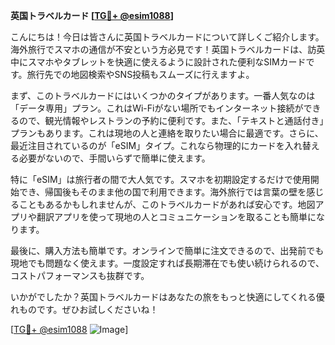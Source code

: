 **英国トラベルカード [[TG💪+ @esim1088](https://t.me/s/esim1088)]**

こんにちは！今日は皆さんに英国トラベルカードについて詳しくご紹介します。海外旅行でスマホの通信が不安という方必見です！英国トラベルカードは、訪英中にスマホやタブレットを快適に使えるように設計された便利なSIMカードです。旅行先での地図検索やSNS投稿もスムーズに行えますよ。

まず、このトラベルカードにはいくつかのタイプがあります。一番人気なのは「データ専用」プラン。これはWi-Fiがない場所でもインターネット接続ができるので、観光情報やレストランの予約に便利です。また、「テキストと通話付き」プランもあります。これは現地の人と連絡を取りたい場合に最適です。さらに、最近注目されているのが「eSIM」タイプ。これなら物理的にカードを入れ替える必要がないので、手間いらずで簡単に使えます。

特に「eSIM」は旅行者の間で大人気です。スマホを初期設定するだけで使用開始でき、帰国後もそのまま他の国で利用できます。海外旅行では言葉の壁を感じることもあるかもしれませんが、このトラベルカードがあれば安心です。地図アプリや翻訳アプリを使って現地の人とコミュニケーションを取ることも簡単になります。

最後に、購入方法も簡単です。オンラインで簡単に注文できるので、出発前でも現地でも問題なく使えます。一度設定すれば長期滞在でも使い続けられるので、コストパフォーマンスも抜群です。

いかがでしたか？英国トラベルカードはあなたの旅をもっと快適にしてくれる優れものです。ぜひお試しくださいね！

[[TG💪+ @esim1088](https://t.me/s/esim1088) ![Image](https://i.postimg.cc/Y0z9fWf4/image.png)]